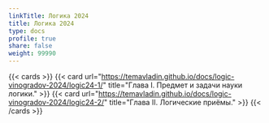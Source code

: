 ```yaml
---
linkTitle: Логика 2024
title: Логика 2024
type: docs
profile: true
share: false
weight: 99990
---
```


{{< cards >}}
  {{< card url="https://temavladin.github.io/docs/logic-vinogradov-2024/logic24-1/" title="Глава I. Предмет и задачи науки логики." >}}
  {{< card url="https://temavladin.github.io/docs/logic-vinogradov-2024/logic24-2/" title="Глава II.
 Логические приёмы." >}}
{{< /cards >}}